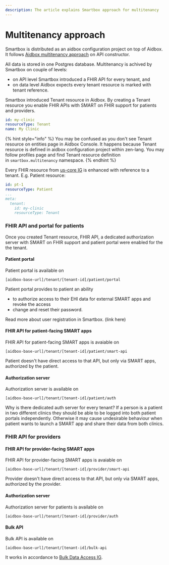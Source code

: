 ```yaml
---
description: The article explains Smartbox approach for multitenancy
---
```


# Multitenancy approach

Smartbox is distributed as an aidbox configuration project on top of Aidbox. It follows [Aidbox multitenancy approach](../../../security-and-access-control-1/multitenancy.md#aidbox-api-constructor) on API constructor.

All data is stored in one Postgres database. Multitenancy is achived by Smartbox on couple of levels:

* on API level Smartbox introduced a FHIR API for every tenant, and
* on data level Aidbox expects every tenant resource is marked with tenant reference.

Smartbox introduced Tenant resource in Aidbox. By creating a Tenant resource you enable FHIR APIs with SMART on FHIR support for patients and providers.

```yaml
id: my-clinic
resourceType: Tenant
name: My Clinic
```

{% hint style="info" %}
You may be confused as you don't see Tenant resource on entities page in Aidbox Console. It happens because Tenant resource is defined in aidbox configuration project within zen-lang. You may follow profiles page and find Tenant resource definition in `smartbox.multitenancy` namespace.
{% endhint %}

Every FHIR resource from [us-core IG](http://hl7.org/fhir/us/core/STU3.1.1/) is enhanced with reference to a tenant. E.g. Patient resource:

```yaml
id: pt-1
resourceType: Patient
...
meta:
  tenant:
    id: my-clinic
    resourceType: Tenant
```

### FHIR API and portal for patients

Once you created Tenant resource, FHIR API, a dedicated authorization server with SMART on FHIR support and patient portal were enabled for the the tenant.

#### Patient portal

Patient portal is available on&#x20;

`[aidbox-base-url]/tenant/[tenant-id]/patient/portal`

Patient portal provides to patient an ability

* to authorize access to their EHI data for external SMART apps and revoke the access
* change and reset their password.

Read more about user registration in Smartbox. (link here)

#### FHIR API for patient-facing SMART apps

FHIR API for patient-facing SMART apps is avaiable on&#x20;

`[aidbox-base-url]/tenant/[tenant-id]/patient/smart-api`

Patient doesn't have direct access to that API, but only via SMART apps, authorized by the patient.

#### Authorization server

Authorization server is available on

`[aidbox-base-url]/tenant/[tenant-id]/patient/auth`

Why is there dedicated auth server for every tenant? If a person is a patient in two different clinics they should be able to be logged into both patient portals independently. Otherwise it may cause undesirable behaviour when patient wants to launch a SMART app and share their data from both clinics.

### FHIR API for providers

#### FHIR API for provider-facing SMART apps

FHIR API for provider-facing SMART apps is avaiable on&#x20;

`[aidbox-base-url]/tenant/[tenant-id]/provider/smart-api`

Provider doesn't have direct access to that API, but only via SMART apps, authorized by the provider.

#### Authorization server

Authorization server for patients is available on

`[aidbox-base-url]/tenant/[tenant-id]/provider/auth`

#### Bulk API

Bulk API is available on

`[aidbox-base-url]/tenant/[tenant-id]/bulk-api`

It works in accordance to [Bulk Data Access IG](https://hl7.org/fhir/uv/bulkdata/STU1.0.1/).

